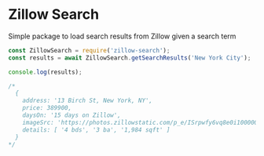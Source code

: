 # Zillow Search

Simple package to load search results from Zillow given a search term

```javascript
const ZillowSearch = require('zillow-search');
const results = await ZillowSearch.getSearchResults('New York City');

console.log(results);

/*
  {
    address: '13 Birch St, New York, NY',
    price: 389900,
    daysOn: '15 days on Zillow',
    imageSrc: 'https://photos.zillowstatic.com/p_e/ISrpwfy6vq8e0i1000000000.jpg',
    details: [ '4 bds', '3 ba', '1,984 sqft' ]
  }
*/
```
